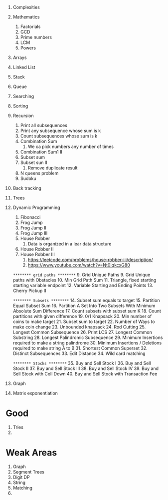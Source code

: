 

1. Complexities
2. Mathematics
   1. Factorials
   2. GCD
   3. Prime numbers
   4. LCM
   5. Powers
3. Arrays
4. Linked List
5. Stack
6. Queue
7. Searching
8. Sorting
9. Recursion
   1. Print all subsequences
   2. Print any subsequence whose sum is k
   3. Count subsequences whose sum is k
   4. Combination Sum
      1. We ca pick numbers any number of times
   5. Combination Sum1 II
   6. Subset sum
   7. Subset sun II
      1. Remove duplicate result
   8. N queens problem
   9. Sudoku
10. Back tracking
11. Trees
12. Dynamic Programming
    1. Fibonacci
    2. Frog Jump
    3. Frog Jump II
    4. Frog Jump III
    5. House Robber
       1. Data is organized in a lear data structure
    6. House Robber II
    7. House Robber III
       1. https://leetcode.com/problems/house-robber-iii/description/
       2. https://www.youtube.com/watch?v=Nt0IqkcxG80
    
    ```******** grid paths ********```
    9. Grid Unique Paths
    9. Grid Unique paths with Obstacles
    10. Min Grid Path Sum
    11. Triangle, fixed starting starting variable endpoint
    12. Variable Starting and Ending Points
    13. Cherry Pickup II

    ```******** Subsets ********```
    14. Subset sum equals to target
    15. Partition Equal Subset Sum
    16. Partition A Set Into Two Subsets With Minimum Absolute Sum Difference
    17. Count subsets with subset sum K
    18. Count partitions with given difference
    19. 0/1 Knapsack
    20. Min number of coins to make target
    21. Subset sum to target
    22. Number of Ways to make coin change
    23. Unbounded knapsack
    24. Rod Cutting
    25. Longest Common Subsequence
    26. Print LCS
    27. Longest Common Substring
    28. Longest Palindromic Subsequence
    29. Minimum Insertions required to make a string palindrome
    30. Minimum Insertions / Deletions required to make string A to B
    31. Shortest Common Superset
    32. Distinct Subsequences
    33. Edit Distance
    34. Wild card matching
    
    ```******** Stocks ********```
    35. Buy and Sell Stock I
    36. Buy and Sell Stock II
    37. Buy and Sell Stock III
    38. Buy and Sell Stock IV
    39. Buy and Sell Stock with Coll Down
    40. Buy and Sell Stock with Transaction Fee
13. Graph
14. Matrix exponentiation

# Good

1. Tries
2. 

# Weak Areas
  
1. Graph
2. Segment Trees
3. Digit DP
4. String
5. Matching
6. 